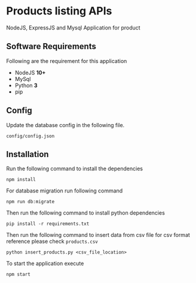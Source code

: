 # Products listing APIs
NodeJS, ExpressJS and Mysql Application for product
## Software Requirements
Following are the requirement for this application

- NodeJS **10+**
- MySql
- Python **3**
- pip
## Config
Update the database config in the following file.

```config/config.json```
## Installation
Run the following command to install the dependencies

```npm install```

For database migration run following command

```npm run db:migrate```

Then run the following command to install python dependencies

```pip install -r requirements.txt```


Then run the following command to insert data from csv file for csv format reference please check `products.csv`

```python insert_products.py <csv_file_location>```

To start the application execute

```npm start```

